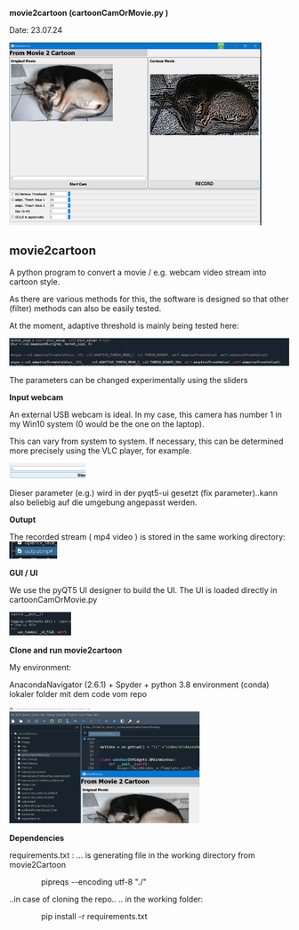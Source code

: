 ﻿**movie2cartoon (cartoonCamOrMovie.py )**

Date: 23.07.24

![](Aspose.Words.9c0970f0-9366-40d9-b9bb-2d5ddc20c994.001.png)

## **movie2cartoon**

A python program to convert a movie / e.g. webcam video stream into cartoon style.

As there are various methods for this, the software is designed so that other (filter) methods can also be easily tested.

At the moment, adaptive threshold is mainly being tested here:

![](Aspose.Words.9c0970f0-9366-40d9-b9bb-2d5ddc20c994.002.png)

The parameters can be changed experimentally using the sliders

**Input webcam**

An external USB webcam is ideal. In my case, this camera has number 1 in my Win10 system (0 would be the one on the laptop). 

This can vary from system to system. If necessary, this can be determined more precisely using the VLC player, for example.

![](Aspose.Words.9c0970f0-9366-40d9-b9bb-2d5ddc20c994.003.png)

Dieser parameter (e.g.) wird in der pyqt5-ui gesetzt (fix parameter)..kann also beliebig auf die umgebung angepasst werden.


**Outupt**

The recorded stream ( mp4 video ) is stored in the same working directory:
![](Aspose.Words.9c0970f0-9366-40d9-b9bb-2d5ddc20c994.004.png) 

**GUI / UI**

We use the pyQT5 UI designer to build the UI. The UI is loaded directly in cartoonCamOrMovie.py

![](Aspose.Words.9c0970f0-9366-40d9-b9bb-2d5ddc20c994.005.png) 

**Clone and run movie2cartoon**

My environment:

AnacondaNavigator (2.6.1) + Spyder + python 3.8 environment (conda)
lokaler folder mit dem code vom repo

![](Aspose.Words.9c0970f0-9366-40d9-b9bb-2d5ddc20c994.006.png) 

**Dependencies**

requirements.txt : ... is generating file in the working directory from movie2Cartoon

`        `pipreqs --encoding utf-8 "./"

..in case of cloning the repo..  .. in the working folder:

`        `pip install -r requirements.txt    
